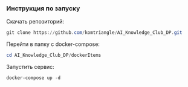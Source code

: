 ### Инструкция по запуску

Скачать репозиторий:

```powershell
git clone https://github.com/komtriangle/AI_Knowledge_Club_DP.git
```

Перейти в папку с docker-compose:

```powershell
cd AI_Knowledge_Club_DP/dockerItems
```

Запустить сервис:

```powershell
docker-compose up -d
```